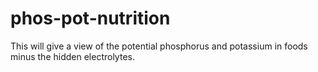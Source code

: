 # phos-pot-nutrition
This will give a view of the potential phosphorus and potassium in foods minus the hidden electrolytes.
